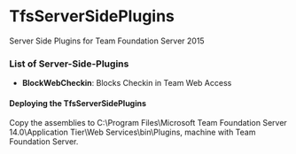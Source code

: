 
# TfsServerSidePlugins
Server Side Plugins for Team Foundation Server 2015

### List of Server-Side-Plugins
  - **BlockWebCheckin**: 
  Blocks Checkin in Team Web Access


#### Deploying the TfsServerSidePlugins
Copy the assemblies to C:\Program Files\Microsoft Team Foundation Server 14.0\Application Tier\Web Services\bin\Plugins, machine with Team Foundation Server.
